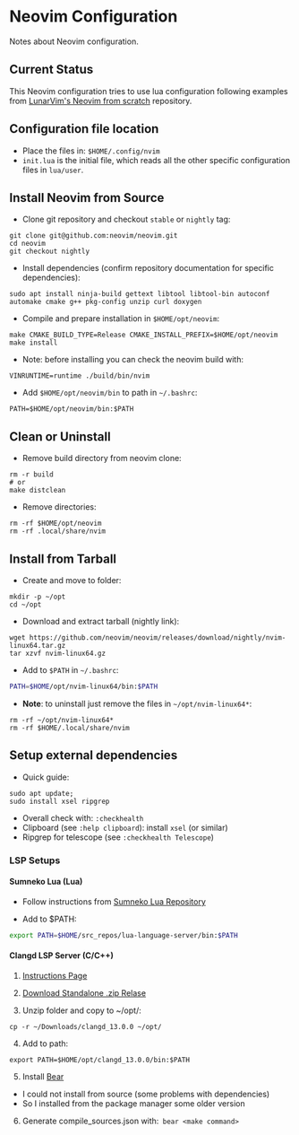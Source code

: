 # Neovim Configuration
Notes about Neovim configuration.

## Current Status
This Neovim configuration tries to use lua configuration following examples from
[LunarVim's Neovim from scratch](https://github.com/LunarVim/Neovim-from-scratch)
repository.

## Configuration file location
- Place the files in: `$HOME/.config/nvim`
- `init.lua` is the initial file, which reads all the other specific 
configuration files in `lua/user`.

## Install Neovim from Source
- Clone git repository and checkout `stable` or `nightly` tag:
```
git clone git@github.com:neovim/neovim.git
cd neovim
git checkout nightly
```
- Install dependencies (confirm repository documentation for specific dependencies):
```
sudo apt install ninja-build gettext libtool libtool-bin autoconf automake cmake g++ pkg-config unzip curl doxygen
```
- Compile and prepare installation in `$HOME/opt/neovim`:
```
make CMAKE_BUILD_TYPE=Release CMAKE_INSTALL_PREFIX=$HOME/opt/neovim
make install
```
- Note: before installing you can check the neovim build with:
```
VINRUNTIME=runtime ./build/bin/nvim
```
- Add `$HOME/opt/neovim/bin` to path in `~/.bashrc`:
```
PATH=$HOME/opt/neovim/bin:$PATH
```

## Clean or Uninstall
- Remove build directory from neovim clone:
```
rm -r build
# or
make distclean
```
- Remove directories:
```
rm -rf $HOME/opt/neovim
rm -rf .local/share/nvim
```

## Install from Tarball
- Create and move to folder:
```
mkdir -p ~/opt
cd ~/opt
```
- Download and extract tarball (nightly link):
```
wget https://github.com/neovim/neovim/releases/download/nightly/nvim-linux64.tar.gz
tar xzvf nvim-linux64.gz
```
- Add to `$PATH` in `~/.bashrc`:
```Bash
PATH=$HOME/opt/nvim-linux64/bin:$PATH
```

- **Note**: to uninstall just remove the files in `~/opt/nvim-linux64*`:
```
rm -rf ~/opt/nvim-linux64*
rm -rf $HOME/.local/share/nvim
```

## Setup external dependencies
- Quick guide:
```
sudo apt update;
sudo install xsel ripgrep
```
- Overall check with: `:checkhealth`
- Clipboard (see `:help clipboard`): install `xsel` (or similar)
- Ripgrep for telescope (see `:checkhealth Telescope`)

### LSP Setups
#### Sumneko Lua (Lua)
- Follow instructions from [Sumneko Lua Repository](https://github.com/sumneko/lua-language-server/wiki/Build-and-Run)

- Add to $PATH:
```bash
export PATH=$HOME/src_repos/lua-language-server/bin:$PATH
```
#### Clangd LSP Server (C/C++)

1. [Instructions Page](https://clangd.llvm.org/installation.html)

2. [Download Standalone .zip Relase](https://github.com/clangd/clangd/releases/tag/13.0.0)

3. Unzip folder and copy to ~/opt/:
```
cp -r ~/Downloads/clangd_13.0.0 ~/opt/
```

4. Add to path:
```
export PATH=$HOME/opt/clangd_13.0.0/bin:$PATH
```

5. Install [Bear](https://github.com/rizsotto/Bear)
- I could not install from source (some problems with dependencies)
- So I installed from the package manager some older version

6. Generate compile_sources.json with:` bear <make command>`
